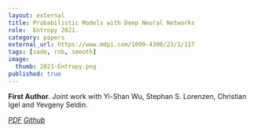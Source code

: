 ```yaml
---
layout: external
title: Probabilistic Models with Deep Neural Networks
role:  Entropy 2021.
category: papers
external_url: https://www.mdpi.com/1099-4300/23/1/117
tags: [sade, rnb, smooth]
image:
  thumb: 2021-Entropy.png
published: true
---
```


**First Author**. Joint work with Yi-Shan Wu, Stephan S. Lorenzen, Christian Igel and Yevgeny Seldin.

<!--


-->
<a href="https://www.mdpi.com/1099-4300/23/1/117"><i class="fa fa-file-pdf-o" aria-hidden="true"> PDF</i></a> 
<a href="https://github.com/PGM-Lab/ProbModelsDNNs"><i class="fa fa-github" aria-hidden="true" > Github</i></a> 
